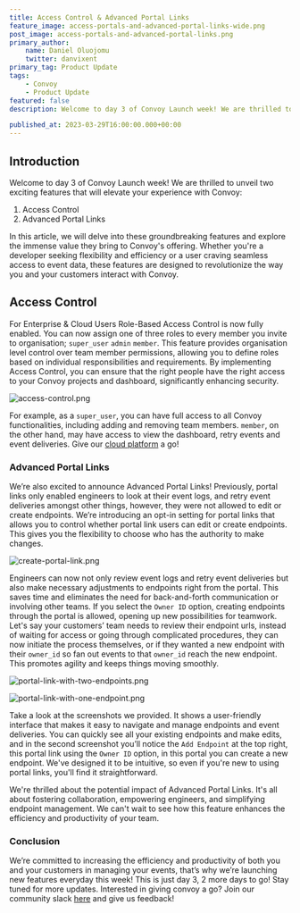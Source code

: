 ```yaml
---
title: Access Control & Advanced Portal Links
feature_image: access-portals-and-advanced-portal-links-wide.png
post_image: access-portals-and-advanced-portal-links.png
primary_author:
    name: Daniel Oluojomu
    twitter: danvixent
primary_tag: Product Update
tags:
    - Convoy
    - Product Update
featured: false
description: Welcome to day 3 of Convoy Launch week! We are thrilled to unveil two exciting features, Access Controls & Advanced Portal Links, that will elevate your experience with Convoy. In this article, we will delve into these groundbreaking features and explore the immense value they bring to Convoy's offering. Whether you're a developer seeking flexibility and efficiency or a user craving seamless access to event data, these features are designed to revolutionize the way you and your customers interact with Convoy.

published_at: 2023-03-29T16:00:00.000+00:00
---
```


## Introduction

Welcome to day 3 of Convoy Launch week! We are thrilled to unveil two exciting features that will elevate your experience with Convoy:

1. Access Control
2. Advanced Portal Links

In this article, we will delve into these groundbreaking features and explore the immense value they bring to Convoy's offering. Whether you're a developer seeking flexibility and efficiency or a user craving seamless access to event data, these features are designed to revolutionize the way you and your customers interact with Convoy.

## Access Control

For Enterprise & Cloud Users Role-Based Access Control is now fully enabled. You can now assign one of three roles to every member you invite to organisation;  `super_user` `admin` `member`. This feature provides organisation level control over team member permissions, allowing you to define roles based on individual responsibilities and requirements. By implementing Access Control, you can ensure that the right people have the right access to your Convoy projects and dashboard, significantly enhancing security.

![access-control.png](/blog-assets/access-control.png)

For example, as a `super_user`, you can have full access to all Convoy functionalities, including adding and removing team members. `member`, on the other hand, may have access to view the dashboard, retry events and event deliveries. Give our [cloud platform](https://dashboard.getconvoy.io/) a go!

### Advanced Portal Links

We’re also excited to announce Advanced Portal Links! Previously, portal links only enabled engineers to look at their event logs, and retry event deliveries amongst other things, however, they were not allowed to edit or create endpoints. We’re introducing an opt-in setting for portal links that allows you to control whether portal link users can edit or create endpoints. This gives you the flexibility to choose who has the authority to make changes.

![create-portal-link.png](/blog-assets/create-portal-link.png)

Engineers can now not only review event logs and retry event deliveries but also make necessary adjustments to endpoints right from the portal. This saves time and eliminates the need for back-and-forth communication or involving other teams. If you select the `Owner ID` option, creating endpoints through the portal is allowed, opening up new possibilities for teamwork. Let's say your customers’ team needs to review their endpoint urls, instead of waiting for access or going through complicated procedures, they can now initiate the process themselves, or if they wanted a new endpoint with their `owner_id` so fan out events to that `owner_id` reach the new endpoint. This promotes agility and keeps things moving smoothly.

![portal-link-with-two-endpoints.png](/blog-assets/portal-link1.png)

![portal-link-with-one-endpoint.png](/blog-assets/portal-link2.png)

Take a look at the screenshots we provided. It shows a user-friendly interface that makes it easy to navigate and manage endpoints and event deliveries. You can quickly see all your existing endpoints and make edits, and in the second screenshot you’ll notice the `Add Endpoint` at the top right, this portal link using the `Owner ID` option, in this portal you can create a new endpoint. We've designed it to be intuitive, so even if you're new to using portal links, you'll find it straightforward.

We're thrilled about the potential impact of Advanced Portal Links. It's all about fostering collaboration, empowering engineers, and simplifying endpoint management. We can't wait to see how this feature enhances the efficiency and productivity of your team.

### Conclusion

We’re committed to increasing the efficiency and productivity of both you and your customers in managing your events, that’s why we’re launching new features everyday this week! This is just day 3, 2 more days to go! Stay tuned for more updates. Interested in giving convoy a go? Join our community slack [here](https://convoy-community.slack.com/join/shared_invite/zt-xiuuoj0m-yPp~ylfYMCV9s038QL0IUQ#/shared-invite/email) and give us feedback!